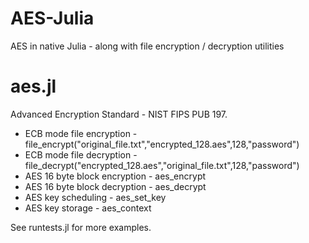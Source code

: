 # AES-Julia
AES in native Julia - along with file encryption / decryption utilities

aes.jl
======
Advanced Encryption Standard - NIST FIPS PUB 197.

* ECB mode file encryption - file_encrypt("original_file.txt","encrypted_128.aes",128,"password")
* ECB mode file decryption - file_decrypt("encrypted_128.aes","original_file.txt",128,"password")
* AES 16 byte block encryption - aes_encrypt
* AES 16 byte block decryption - aes_decrypt
* AES key scheduling - aes_set_key
* AES key storage - aes_context

See runtests.jl for more examples.
